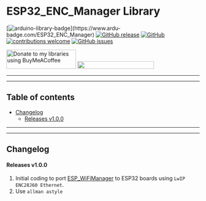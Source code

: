 # ESP32_ENC_Manager Library

[![arduino-library-badge](https://www.ardu-badge.com/badge/ESP32_ENC_Manager.svg?)](https://www.ardu-badge.com/ESP32_ENC_Manager)
[![GitHub release](https://img.shields.io/github/release/khoih-prog/ESP32_ENC_Manager.svg)](https://github.com/khoih-prog/ESP32_ENC_Manager/releases)
[![GitHub](https://img.shields.io/github/license/mashape/apistatus.svg)](https://github.com/khoih-prog/ESP32_ENC_Manager/blob/main/LICENSE)
[![contributions welcome](https://img.shields.io/badge/contributions-welcome-brightgreen.svg?style=flat)](#Contributing)
[![GitHub issues](https://img.shields.io/github/issues/khoih-prog/ESP32_ENC_Manager.svg)](http://github.com/khoih-prog/ESP32_ENC_Manager/issues)

<a href="https://www.buymeacoffee.com/khoihprog6" title="Donate to my libraries using BuyMeACoffee"><img src="https://cdn.buymeacoffee.com/buttons/v2/default-yellow.png" alt="Donate to my libraries using BuyMeACoffee" style="height: 50px !important;width: 181px !important;" ></a>
<a href="https://www.buymeacoffee.com/khoihprog6" title="Donate to my libraries using BuyMeACoffee"><img src="https://img.shields.io/badge/buy%20me%20a%20coffee-donate-orange.svg?logo=buy-me-a-coffee&logoColor=FFDD00" style="height: 20px !important;width: 200px !important;" ></a>


---
---

## Table of contents

* [Changelog](#changelog)
  * [Releases v1.0.0](#releases-v100)



---
---

## Changelog

#### Releases v1.0.0

1. Initial coding to port [ESP_WiFiManager](https://github.com/khoih-prog/ESP_WiFiManager) to ESP32 boards using `LwIP ENC28J60 Ethernet`.
2. Use `allman astyle`



